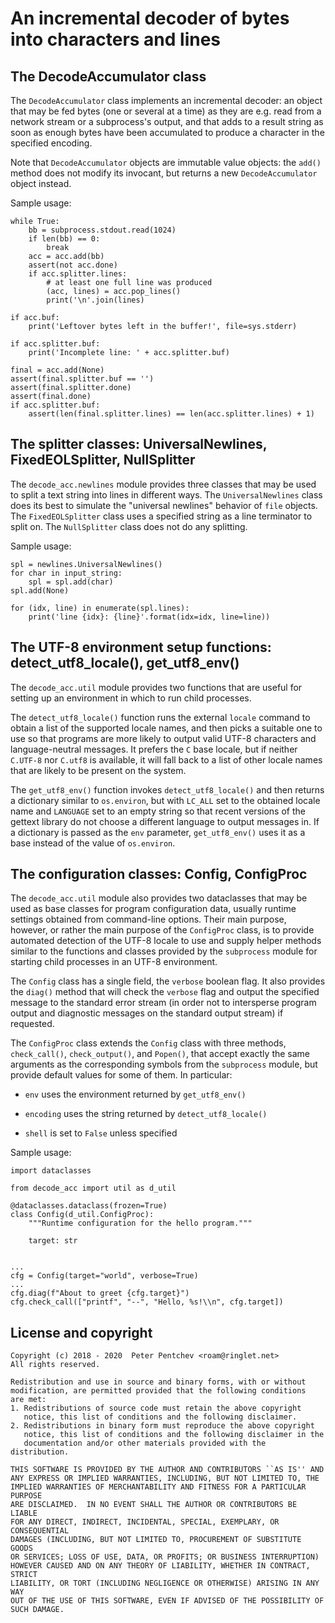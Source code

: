# An incremental decoder of bytes into characters and lines

## The DecodeAccumulator class

The `DecodeAccumulator` class implements an incremental decoder: an object
that may be fed bytes (one or several at a time) as they are e.g. read
from a network stream or a subprocess's output, and that adds to a result
string as soon as enough bytes have been accumulated to produce a character
in the specified encoding.

Note that `DecodeAccumulator` objects are immutable value objects:
the `add()` method does not modify its invocant, but returns a new
`DecodeAccumulator` object instead.

Sample usage:

    while True:
        bb = subprocess.stdout.read(1024)
        if len(bb) == 0:
            break
        acc = acc.add(bb)
        assert(not acc.done)
        if acc.splitter.lines:
            # at least one full line was produced
            (acc, lines) = acc.pop_lines()
            print('\n'.join(lines)

    if acc.buf:
        print('Leftover bytes left in the buffer!', file=sys.stderr)

    if acc.splitter.buf:
        print('Incomplete line: ' + acc.splitter.buf)

    final = acc.add(None)
    assert(final.splitter.buf == '')
    assert(final.splitter.done)
    assert(final.done)
    if acc.splitter.buf:
        assert(len(final.splitter.lines) == len(acc.splitter.lines) + 1)

## The splitter classes: UniversalNewlines, FixedEOLSplitter, NullSplitter

The `decode_acc.newlines` module provides three classes that may be used to
split a text string into lines in different ways.  The `UniversalNewlines`
class does its best to simulate the "universal newlines" behavior of `file`
objects.  The `FixedEOLSplitter` class uses a specified string as a line
terminator to split on.  The `NullSplitter` class does not do any splitting.

Sample usage:

    spl = newlines.UniversalNewlines()
    for char in input_string:
        spl = spl.add(char)
    spl.add(None)

    for (idx, line) in enumerate(spl.lines):
        print('line {idx}: {line}'.format(idx=idx, line=line))

## The UTF-8 environment setup functions: detect\_utf8\_locale(), get\_utf8\_env()

The `decode_acc.util` module provides two functions that are useful for
setting up an environment in which to run child processes.

The `detect_utf8_locale()` function runs the external `locale` command to
obtain a list of the supported locale names, and then picks a suitable one to
use so that programs are more likely to output valid UTF-8 characters and
language-neutral messages. It prefers the `C` base locale, but if neither
`C.UTF-8` nor `C.utf8` is available, it will fall back to a list of other
locale names that are likely to be present on the system.

The `get_utf8_env()` function invokes `detect_utf8_locale()` and then returns
a dictionary similar to `os.environ`, but with `LC_ALL` set to the obtained
locale name and `LANGUAGE` set to an empty string so that recent versions of
the gettext library do not choose a different language to output messages in.
If a dictionary is passed as the `env` parameter, `get_utf8_env()` uses it as
a base instead of the value of `os.environ`.

## The configuration classes: Config, ConfigProc

The `decode_acc.util` module also provides two dataclasses that may be used as
base classes for program configuration data, usually runtime settings
obtained from command-line options. Their main purpose, however, or rather
the main purpose of the `ConfigProc` class, is to provide automated
detection of the UTF-8 locale to use and supply helper methods similar to
the functions and classes provided by the `subprocess` module for
starting child processes in an UTF-8 environment.

The `Config` class has a single field, the `verbose` boolean flag.
It also provides the `diag()` method that will check the `verbose` flag and
output the specified message to the standard error stream (in order not to
intersperse program output and diagnostic messages on the standard output
stream) if requested.

The `ConfigProc` class extends the `Config` class with three methods,
`check_call()`, `check_output()`, and `Popen()`, that accept exactly
the same arguments as the corresponding symbols from the `subprocess` module,
but provide default values for some of them. In particular:

- `env` uses the environment returned by `get_utf8_env()`

- `encoding` uses the string returned by `detect_utf8_locale()`

- `shell` is set to `False` unless specified

Sample usage:

    import dataclasses

    from decode_acc import util as d_util

    @dataclasses.dataclass(frozen=True)
    class Config(d_util.ConfigProc):
        """Runtime configuration for the hello program."""

        target: str


    ...
    cfg = Config(target="world", verbose=True)
    ...
    cfg.diag(f"About to greet {cfg.target}")
    cfg.check_call(["printf", "--", "Hello, %s!\\n", cfg.target])


## License and copyright

    Copyright (c) 2018 - 2020  Peter Pentchev <roam@ringlet.net>
    All rights reserved.

    Redistribution and use in source and binary forms, with or without
    modification, are permitted provided that the following conditions
    are met:
    1. Redistributions of source code must retain the above copyright
       notice, this list of conditions and the following disclaimer.
    2. Redistributions in binary form must reproduce the above copyright
       notice, this list of conditions and the following disclaimer in the
       documentation and/or other materials provided with the distribution.

    THIS SOFTWARE IS PROVIDED BY THE AUTHOR AND CONTRIBUTORS ``AS IS'' AND
    ANY EXPRESS OR IMPLIED WARRANTIES, INCLUDING, BUT NOT LIMITED TO, THE
    IMPLIED WARRANTIES OF MERCHANTABILITY AND FITNESS FOR A PARTICULAR PURPOSE
    ARE DISCLAIMED.  IN NO EVENT SHALL THE AUTHOR OR CONTRIBUTORS BE LIABLE
    FOR ANY DIRECT, INDIRECT, INCIDENTAL, SPECIAL, EXEMPLARY, OR CONSEQUENTIAL
    DAMAGES (INCLUDING, BUT NOT LIMITED TO, PROCUREMENT OF SUBSTITUTE GOODS
    OR SERVICES; LOSS OF USE, DATA, OR PROFITS; OR BUSINESS INTERRUPTION)
    HOWEVER CAUSED AND ON ANY THEORY OF LIABILITY, WHETHER IN CONTRACT, STRICT
    LIABILITY, OR TORT (INCLUDING NEGLIGENCE OR OTHERWISE) ARISING IN ANY WAY
    OUT OF THE USE OF THIS SOFTWARE, EVEN IF ADVISED OF THE POSSIBILITY OF
    SUCH DAMAGE.
